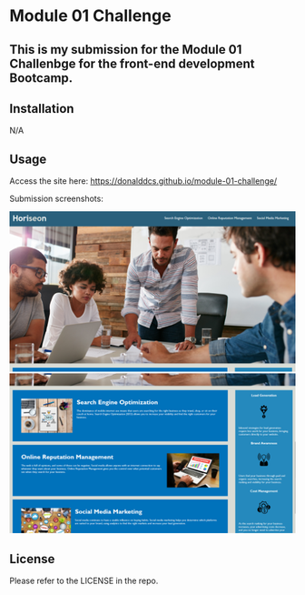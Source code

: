 # Module 01 Challenge

## This is my submission for the Module 01 Challenbge for the front-end development Bootcamp.

## Installation

N/A

## Usage
Access the site here:
https://donalddcs.github.io/module-01-challenge/

Submission screenshots:

![Challenge submission screenshot - 01](assets/images/Module01-Challenge_01.png)
![Challenge submission screenshot - 02](assets/images/Module01-Challenge_02.png)

## License
Please refer to the LICENSE in the repo.
